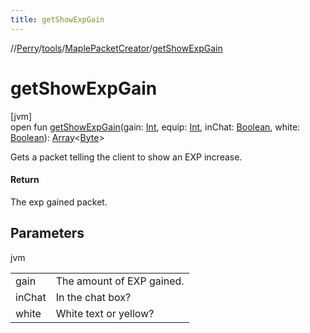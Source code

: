 ```yaml
---
title: getShowExpGain
---
```

//[Perry](../../../index.html)/[tools](../index.html)/[MaplePacketCreator](index.html)/[getShowExpGain](get-show-exp-gain.html)



# getShowExpGain



[jvm]\
open fun [getShowExpGain](get-show-exp-gain.html)(gain: [Int](https://kotlinlang.org/api/latest/jvm/stdlib/kotlin/-int/index.html), equip: [Int](https://kotlinlang.org/api/latest/jvm/stdlib/kotlin/-int/index.html), inChat: [Boolean](https://kotlinlang.org/api/latest/jvm/stdlib/kotlin/-boolean/index.html), white: [Boolean](https://kotlinlang.org/api/latest/jvm/stdlib/kotlin/-boolean/index.html)): [Array](https://kotlinlang.org/api/latest/jvm/stdlib/kotlin/-array/index.html)<[Byte](https://kotlinlang.org/api/latest/jvm/stdlib/kotlin/-byte/index.html)>



Gets a packet telling the client to show an EXP increase.



#### Return



The exp gained packet.



## Parameters


jvm

| | |
|---|---|
| gain | The amount of EXP gained. |
| inChat | In the chat box? |
| white | White text or yellow? |




